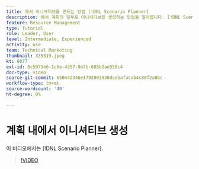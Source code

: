 ```yaml
---
title: 에서 이니셔티브를 만드는 방법 [!DNL Scenario Planner]
description: 에서 계획의 일부로 이니셔티브를 생성하는 방법을 알아봅니다. [!DNL Scenario Planner].
feature: Resource Management
type: Tutorial
role: Leader, User
level: Intermediate, Experienced
activity: use
team: Technical Marketing
thumbnail: 335319.jpeg
kt: 9077
exl-id: 8c5971e6-1c6e-4357-9e7b-685b2ae558c4
doc-type: video
source-git-commit: 650e4d346e1792863930dcebafacab4c88f2a8bc
workflow-type: tm+mt
source-wordcount: '40'
ht-degree: 0%

---
```


# 계획 내에서 이니셔티브 생성

이 비디오에서는 [!DNL Scenario Planner].

>[!VIDEO](https://video.tv.adobe.com/v/335319/?quality=12&learn=on)
